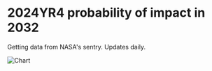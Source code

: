 # 2024YR4 probability of impact in 2032

Getting data from NASA's sentry. Updates daily.

![Chart](https://quickchart.io/chart?c=%7B%22type%22%3A%22line%22%2C%22data%22%3A%7B%22labels%22%3A%5B%2228%20Jan%202025%22%2C%2229%20Jan%202025%22%2C%2231%20Jan%202025%22%2C%221%20Feb%202025%22%2C%222%20Feb%202025%22%2C%223%20Feb%202025%22%2C%224%20Feb%202025%22%2C%225%20Feb%202025%22%2C%226%20Feb%202025%22%2C%228%20Feb%202025%22%2C%229%20Feb%202025%22%2C%2210%20Feb%202025%22%2C%2211%20Feb%202025%22%2C%2213%20Feb%202025%22%2C%2214%20Feb%202025%22%2C%2214%20Feb%202025%22%2C%2215%20Feb%202025%22%2C%2216%20Feb%202025%22%2C%2216%20Feb%202025%22%2C%2217%20Feb%202025%22%2C%2218%20Feb%202025%22%2C%2219%20Feb%202025%22%2C%2220%20Feb%202025%22%2C%2221%20Feb%202025%22%2C%2222%20Feb%202025%22%2C%2223%20Feb%202025%22%2C%2224%20Feb%202025%22%2C%2225%20Feb%202025%22%2C%2226%20Feb%202025%22%2C%2227%20Feb%202025%22%2C%2228%20Feb%202025%22%2C%2201%20Mar%202025%22%2C%2201%20Mar%202025%22%5D%2C%22datasets%22%3A%5B%7B%22label%22%3A%22Impact%20probability%20%25%22%2C%22data%22%3A%5B1.2%2C1.3%2C1.3%2C1.6%2C1.7%2C1.4%2C1.5%2C1.9%2C2.3%2C2.2%2C2.4%2C2.2%2C2.1%2C2.1%2C2.1479999999999997%2C2.1479999999999997%2C2.217%2C2.214%2C2.214%2C2.633%2C3.072%2C1.451%2C0.27490000000000003%2C0.3594%2C0.3587%2C0.003878%2C0.001651%2C0.001668%2C0.0011430000000000001%2C0.001134%2C0.0007613%2C0.0007613%2C0.0008188000000000001%5D%2C%22borderColor%22%3A%22blue%22%2C%22fill%22%3Afalse%7D%5D%7D%2C%22options%22%3A%7B%22scales%22%3A%7B%22x%22%3A%7B%22title%22%3A%7B%22display%22%3Atrue%2C%22text%22%3A%22Date%22%7D%7D%2C%22y%22%3A%7B%22title%22%3A%7B%22display%22%3Atrue%2C%22text%22%3A%22Value%22%7D%7D%7D%7D%7D)
